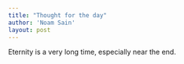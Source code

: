 ```yaml
---
title: "Thought for the day"
author: 'Noam Sain'
layout: post
---
```


Eternity is a very long time, especially near the end.